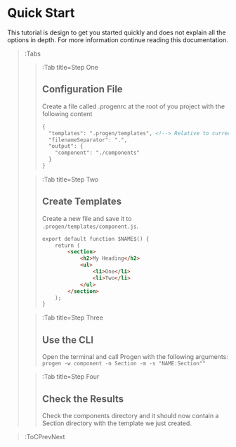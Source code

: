 # Quick Start

This tutorial is design to get you started quickly and does not explain all the options 
in depth. For more information continue reading this documentation.

> :Tabs
> > :Tab title=Step One
> >
> > ## Configuration File 
> >
> > Create a file called .progenrc at the root of you project
> > with the following content
> >
> > ``` md | .progenrc
> > {
> >   "templates": ".progen/templates", <!--> Relative to current working directory. -->
> >   "filenameSeparator": ".",
> >   "output": {
> >     "component": "./components"
> >   }
> > }
> > ```
>
> > :Tab title=Step Two
> >
> > ## Create Templates
> >
> > Create a new file and save it to `.progen/templates/component.js`.
> >
> > ``` md | 
> > export default function $NAME$() {
> >     return (
> >         <section>
> >             <h2>My Heading</h2>
> >             <ul>
> >                 <li>One</li>
> >                 <li>Two</li>
> >             </ul>
> >         </section>
> >     );
> > } 
> > ```
>
> > :Tab title=Step Three
> >
> > ## Use the CLI
> > 
> > Open the terminal and call Progen with the following arguments:
> > `progen -w component -n Section -m -s "NAME:Section""`
> 
> > :Tab title=Step Four
> >
> > ## Check the Results
> >
> > Check the components directory and it should now contain a Section directory 
> > with the template we just created.

> :ToCPrevNext